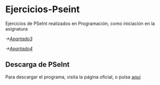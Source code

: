 # Ejercicios-Pseint

Ejercicios de PSeInt realizados en Programación, como iniciación en la asignatura

*->[Apartado3](https://github.com/MarcosMoralesAragon/Ejercicios_Pseint/tree/master/Apartado%203)*


*->[Apartado4](https://github.com/MarcosMoralesAragon/Ejercicios_Pseint/tree/master/Apartado%204)*

## Descarga de PSeInt

Para descargar el programa, visita la página oficial, o pulsa [aquí](http://pseint.sourceforge.net/)
